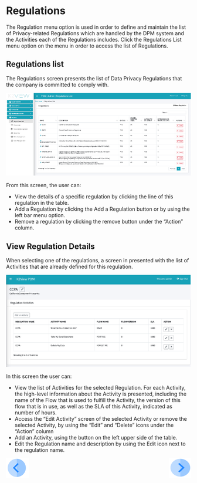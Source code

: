 # Regulations  

The Regulation menu option is used in order to define and maintain the list of Privacy-related Regulations which are handled by the DPM system and the Activities each of the Regulations includes.
Click the Regulations List menu option on the menu in order to access the list of Regulations.

## Regulations list

The Regulations screen presents the list of Data Privacy Regulations that the company is committed to comply with. 

 ![image](/articles/DPM/images/Figure_19_Regulations_List.png)

From this screen, the user can:

- View the details of a specific regulation by clicking the line of this regulation in the table.
- Add a Regulation by clicking the Add a Regulation button or by using the left bar menu option.
- Remove a regulation by clicking the remove button under the “Action” column.

## View Regulation Details

When selecting one of the regulations, a screen in presented with the list of Activities that are already defined for this regulation.

 ![image](/articles/DPM/images/Figure_20_Activity_list_for_a_Regulation.png)

In this screen the user can:

- View the list of Activities for the selected Regulation. For each Activity, the high-level information about the Activity is presented, including the name of the Flow that is used to fulfill the Activity, the version of this flow that is in use, as well as the SLA of this Activity, indicated as number of hours.
- Access the “Edit Activity” screen of the selected Activity or remove the selected Activity, by using the “Edit” and “Delete” icons under the “Action” column
- Add an Activity, using the button on the left upper side of the table.
- Edit the Regulation name and description by using the Edit icon next to the regulation name. 



[![Previous](/articles/DPM/images/Previous.png)](/articles/DPM/02_Admin_Module/07_Operations.md)[<img align="right" width="60" height="54" src="/articles/DPM/images/Next.png">](/articles/DPM/02_Admin_Module/09_Activities.md)
